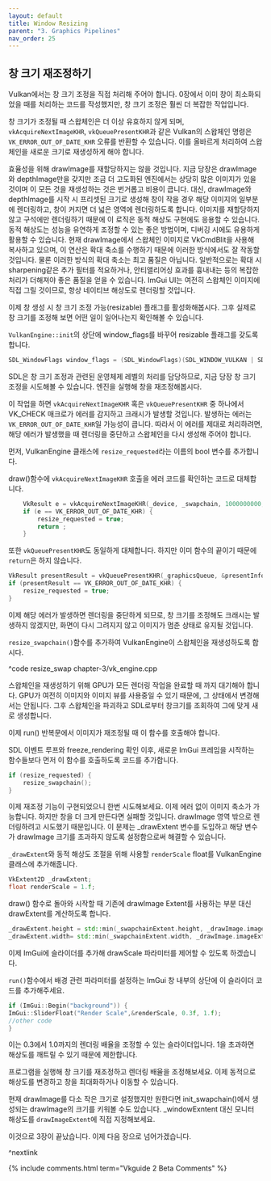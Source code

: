 ```yaml
---
layout: default
title: Window Resizing
parent: "3. Graphics Pipelines"
nav_order: 25
---
```


## 창 크기 재조정하기
Vulkan에서는 창 크기 조정을 직접 처리해 주어야 합니다. 0장에서 이미 창이 최소화되었을 때를 처리하는 코드를 작성했지만, 창 크기 조정은 훨씬 더 복잡한 작업입니다. 

창 크기가 조정될 때 스왑체인은 더 이상 유효하지 않게 되며, `vkAcquireNextImageKHR`, `vkQueuePresentKHR`과 같은 Vulkan의 스왑체인 명령은 `VK_ERROR_OUT_OF_DATE_KHR` 오류를 반환할 수 있습니다. 이를 올바르게 처리하여 스왑체인을 새로운 크기로 재생성하게 해야 합니다.

효율성을 위해 drawImage를 재할당하지는 않을 것입니다. 지금 당장은 drawImage와 depthImage만을 갖지만 조금 더 고도화된 엔진에서는 상당히 많은 이미지가 있을 것이며 이 모든 것을 재생성하는 것은 번거롭고 비용이 큽니다. 대신, drawImage와 depthImage를 시작 시 프리셋된 크기로 생성해 창이 작을 경우 해당 이미지의 일부분에 렌더링하고, 창이 커지면 더 넓은 영역에 렌더링하도록 합니다. 이미지를 재할당하지 않고 구석에만 렌더링하기 때문에 이 로직은 동적 해상도 구현에도 응용할 수 있습니다. 동적 해상도는 성능을 유연하게 조정할 수 있는 좋은 방법이며, 디버깅 시에도 유용하게 활용할 수 있습니다. 현재 drawImage에서 스왑체인 이미지로 VkCmdBlit을 사용해 복사하고 있으며, 이 연산은 확대 축소를 수행하기 때문에 이러한 방식에서도 잘 작동할 것입니다. 물론 이러한 방식의 확대 축소는 최고 품질은 아닙니다. 일반적으로는 확대 시 sharpening같은 추가 필터를 적요하거나, 안티앨리어싱 효과를 흉내내는 등의 복잡한 처리가 더해져야 좋은 품질을 얻을 수 있습니다. ImGui UI는 여전히 스왑체인 이미지에 직접 그릴 것이므로, 항상 네이티브 해상도로 렌더링할 것입니다.

이제 창 생성 시 창 크기 조정 가능(resizable) 플래그를 활성화해봅시다. 그후 실제로 창 크기를 조정해 보면 어떤 일이 일어나는지 확인해볼 수 있습니다.

`VulkanEngine::init`의 상단에 window_flags를 바꾸어 resizable 플래그를 갖도록 합니다.

```cpp
SDL_WindowFlags window_flags = (SDL_WindowFlags)(SDL_WINDOW_VULKAN | SDL_WINDOW_RESIZABLE);
```
SDL은 창 크기 조정과 관련된 운영체제 레벨의 처리를 담당하므로, 지금 당장 창 크기 조정을 시도해볼 수 있습니다. 엔진을 실행해 창을 재조정해봅시다.

이 작업을 하면 `vkAcquireNextImageKHR` 혹은 `vkQueuePresentKHR` 중 하나에서 VK_CHECK 매크로가 에러를 감지하고 크래시가 발생할 것입니다. 발생하는 에러는 `VK_ERROR_OUT_OF_DATE_KHR`일 가능성이 큽니다. 따라서 이 에러를 제대로 처리하려면, 해당 에러가 발생했을 때 렌더링을 중단하고 스왑체인을 다시 생성해 주어야 합니다.

먼저, VulkanEngine 클래스에 `resize_requested`라는 이름의 bool 변수를 추가합니다.

draw()함수에 `vkAcquireNextImageKHR` 호출을 에러 코드를 확인하는 코드로 대체합니다.

```cpp
	VkResult e = vkAcquireNextImageKHR(_device, _swapchain, 1000000000, get_current_frame()._swapchainSemaphore, nullptr, &swapchainImageIndex);
	if (e == VK_ERROR_OUT_OF_DATE_KHR) {
        resize_requested = true;       
		return ;
	}
```

또한 `vkQueuePresentKHR`도 동일하게 대체합니다. 하지만 이미 함수의 끝이기 때문에 `return`은 하지 않습니다.
```cpp
VkResult presentResult = vkQueuePresentKHR(_graphicsQueue, &presentInfo);
if (presentResult == VK_ERROR_OUT_OF_DATE_KHR) {
    resize_requested = true;
}
```

이제 해당 에러가 발생하면 렌더링을 중단하게 되므로, 창 크기를 조정해도 크래시는 발생하지 않겠지만, 화면이 다시 그려지지 않고 이미지가 멈춘 상태로 유지될 것입니다.

`resize_swapchain()`함수를 추가하여 VulkanEngine이 스왑체인을 재생성하도록 합시다.

^code resize_swap chapter-3/vk_engine.cpp

스왑체인을 재생성하기 위해 GPU가 모든 렌더링 작업을 완료할 때 까지 대기해야 합니다. GPU가 여전히 이미지와 이미지 뷰를 사용중일 수 있기 때문에, 그 상태에서 변경해서는 안됩니다. 그후 스왑체인을 파괴하고 SDL로부터 창크기를 조회하여 그에 맞게 새로 생성합니다.

이제 run() 반복문에서 이미지가 재조정될 때 이 함수를 호출해야 합니다.

SDL 이벤트 루프와 freeze_rendering 확인 이후, 새로운 ImGui 프레임을 시작하는 함수들보다 먼저 이 함수를 호출하도록 코드를 추가합니다. 
```cpp
if (resize_requested) {
	resize_swapchain();
}
```

이제 재조정 기능이 구현되었으니 한번 시도해보세요. 이제 에러 없이 이미지 축소가 가능합니다. 하지만 창을 더 크게 만든다면 실패할 것입니다. drawImage 영역 밖으로 렌더링하려고 시도했기 때문입니다. 이 문제는 _drawExtent 변수를 도입하고 해당 변수가 drawImage 크기를 초과하지 않도록 설정함으로써 해결할 수 있습니다.

`_drawExtent`와 동적 해상도 조절을 위해 사용할 `renderScale` float를 VulkanEngine 클래스에 추가해줍니다.

```cpp
VkExtent2D _drawExtent;
float renderScale = 1.f;
```

draw() 함수로 돌아와 시작할 때 기존에 drawImage Extent를 사용하는 부분 대신 drawExtent를 계산하도록 합니다.

```cpp
_drawExtent.height = std::min(_swapchainExtent.height, _drawImage.imageExtent.height) * renderScale;
_drawExtent.width= std::min(_swapchainExtent.width, _drawImage.imageExtent.width) * renderScale;
```

이제 ImGui에 슬라이더를 추가해 drawScale 파라미터를 제어할 수 있도록 하겠습니다.

`run()`함수에서 배경 관련 파라미터를 설정하는 ImGui 창 내부의 상단에 이 슬라이더 코드를 추가해주세요.

```cpp
if (ImGui::Begin("background")) {
ImGui::SliderFloat("Render Scale",&renderScale, 0.3f, 1.f);
//other code
}
```

이는 0.3에서 1.0까지의 렌더링 배율을 조정할 수 있는 슬라이더입니다. 1을 초과하면 해상도를 깨트릴 수 있기 때문에 제한합니다.

프로그램을 실행해 창 크기를 재조정하고 렌더링 배율을 조정해보세요. 이제 동적으로 해상도를 변경하고 창을 최대화하거나 이동할 수 있습니다.

현재 drawImage를 다소 작은 크기로 설정했지만 원한다면 init_swapchain()에서 생성되는 drawImage의 크기를 키워볼 수도 있습니다. _windowExntent 대신 모니터 해상도를 `drawImageExtent`에 직접 지정해보세요.

이것으로 3장이 끝났습니다. 이제 다음 장으로 넘어가겠습니다.

^nextlink

{% include comments.html term="Vkguide 2 Beta Comments" %}